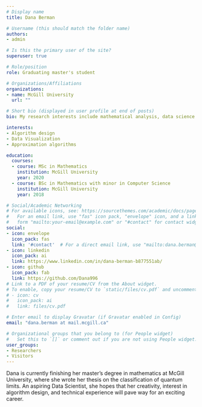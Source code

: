 ```yaml
---
# Display name
title: Dana Berman

# Username (this should match the folder name)
authors:
- admin

# Is this the primary user of the site?
superuser: true

# Role/position
role: Graduating master's student

# Organizations/Affiliations
organizations:
- name: McGill University
  url: ""

# Short bio (displayed in user profile at end of posts)
bio: My research interests include mathematical analysis, data science and algorithm design.

interests:
- Algorithm design
- Data Visualization
- Approximation algorithms

education:
  courses:
  - course: MSc in Mathematics
    institution: McGill University
    year: 2020
  - course: BSc in Mathematics with minor in Computer Science
    institution: McGill University
    year: 2018

# Social/Academic Networking
# For available icons, see: https://sourcethemes.com/academic/docs/page-builder/#icons
#   For an email link, use "fas" icon pack, "envelope" icon, and a link in the
#   form "mailto:your-email@example.com" or "#contact" for contact widget.
social:
- icon: envelope
  icon_pack: fas
  link: '#contact'  # For a direct email link, use "mailto:dana.berman@mail.mcgill.ca".
- icon: linkedin
  icon_pack: ai
  link: https://www.linkedin.com/in/dana-berman-b877551ab/
- icon: github
  icon_pack: fab
  link: https://github.com/Dana996
# Link to a PDF of your resume/CV from the About widget.
# To enable, copy your resume/CV to `static/files/cv.pdf` and uncomment the lines below.
# - icon: cv
#   icon_pack: ai
#   link: files/cv.pdf

# Enter email to display Gravatar (if Gravatar enabled in Config)
email: "dana.berman at mail.mcgill.ca"

# Organizational groups that you belong to (for People widget)
#   Set this to `[]` or comment out if you are not using People widget.
user_groups:
- Researchers
- Visitors
---
```


Dana is currently finishing her master’s degree in mathematics at McGill University, where she wrote her thesis on the classification of quantum limits. An aspiring Data Scientist, she hopes that her creativity, interest in algorithm design, and technical experience will pave way for an exciting career.
